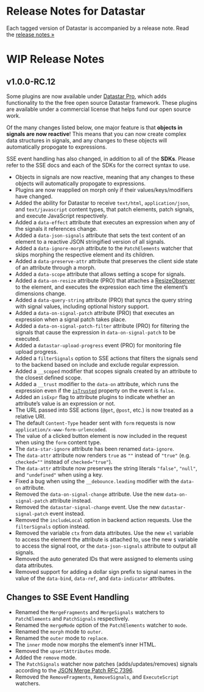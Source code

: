 # Release Notes for Datastar

Each tagged version of Datastar is accompanied by a release note. Read the [release notes »](https://github.com/starfederation/datastar/releases)

# WIP Release Notes

## v1.0.0-RC.12

Some plugins are now available under [Datastar Pro](https://data-star.dev/reference/datastar_pro), which adds functionality to the the free open source Datastar framework. These plugins are available under a commercial license that helps fund our open source work.

Of the many changes listed below, one major feature is that **objects in signals are now reactive**! This means that you can now create complex data structures in signals, and any changes to these objects will automatically propogate to expressions.

SSE event handling has also changed, in addition to all of the **SDKs**. Please refer to the SSE docs and each of the SDKs for the correct syntax to use.

- Objects in signals are now reactive, meaning that any changes to these objects will automatically propogate to expressions.
- Plugins are now reapplied on morph only if their values/keys/modifiers have changed.
- Added the ability for Datastar to receive `text/html`, `application/json`, and `text/javascript` content types, that patch elements, patch signals, and execute JavaScript respectively.
- Added a `data-effect` attribute that executes an expression when any of the signals it references change.
- Added a `data-json-signals` attribute that sets the text content of an element to a reactive JSON stringified version of all signals.
- Added a `data-ignore-morph` attribute to the `PatchElements` watcher that skips morphing the respective element and its children.
- Added a `data-preserve-attr` attribute that preserves the client side state of an attribute through a morph.
- Added a `data-scope` attribute that allows setting a scope for signals.
- Added a `data-on-resize` attribute (PRO) that attaches a [ResizeObserver](https://developer.mozilla.org/en-US/docs/Web/API/ResizeObserver) to the element, and executes the expression each time the element’s dimensions change.
- Added a `data-query-string` attribute (PRO) that syncs the query string with signal values, including optional history support.
- Added a `data-on-signal-patch` attribute (PRO) that executes an expression when a signal patch takes place.
- Added a `data-on-signal-patch-filter` attribute (PRO) for filtering the signals that cause the expression in `data-on-signal-patch` to be executed.
- Added a `datastar-upload-progress` event (PRO) for monitoring file upload progress.
- Added a `filterSignals` option to SSE actions that filters the signals send to the backend based on include and exclude regular expression.
- Added a `__scoped` modifier that scopes signals created by an attribute to the closest defined scope.
- Added a `__trust` modifier to the `data-on` attribute, which runs the expression even if the [`isTrusted`](https://developer.mozilla.org/en-US/docs/Web/API/Event/isTrusted) property on the event is `false`.
- Added an `isExpr` flag to attribute plugins to indicate whether an attribute’s value is an expression or not.
- The URL passed into SSE actions (`@get`, `@post`, etc.) is now treated as a relative URI.
- The default `Content-Type` header sent with `form` requests is now `application/x-www-form-urlencoded`.
- The value of a clicked button element is now included in the request when using the `form` content type.
- The `data-star-ignore` attribute has been renamed `data-ignore`.
- The `data-attr` attribute now renders `true` as `""` instead of `"true"` (e.g. `checked=""` instead of `checked="true"`).
- The `data-attr` attribute now preserves the string literals `"false"`, `"null"`, and `"undefined"` when using a key.
- Fixed a bug when using the `__debounce.leading` modifier with the `data-on` attribute.
- Removed the `data-on-signal-change` attribute. Use the new `data-on-signal-patch` attribute instead.
- Removed the `datastar-signal-change` event. Use the new `datastar-signal-patch` event instead.
- Removed the `includeLocal` option in backend action requests. Use the `filterSignals` option instead.
- Removed the variable `ctx` from data attributes. Use the new `el` variable to access the element the attribute is attached to, use the new `$` variable to access the signal root, or the `data-json-signals` attribute to output all signals.
- Removed the auto generated IDs that were assigned to elements using data attributes.
- Removed support for adding a dollar sign prefix to signal names in the value of the `data-bind`, `data-ref`, and `data-indicator` attributes.

## Changes to SSE Event Handling

- Renamed the `MergeFragments` and `MergeSignals` watchers to `PatchElements` and `PatchSignals` respectively.
- Renamed the `mergeMode` option of the `PatchElements` watcher to `mode`.
- Renamed the `morph` mode to `outer`.
- Renamed the `outer` mode to `replace`.
- The `inner` mode now morphs the element’s inner HTML.
- Removed the `upsertAttributes` mode.
- Added the `remove` mode.
- The `PatchSignals` watcher now patches (adds/updates/removes) signals according to the <a href="https://datatracker.ietf.org/doc/rfc7396/" target="_blank" rel="noopener noreferrer">JSON Merge Patch RFC 7396</a>.
- Removed the `RemoveFragments`, `RemoveSignals`, and `ExecuteScript` watchers.